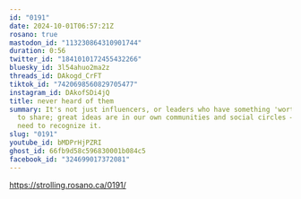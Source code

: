 ```yaml
---
id: "0191"
date: 2024-10-01T06:57:21Z
rosano: true
mastodon_id: "113230864310901744"
duration: 0:56
twitter_id: "1841010172455432266"
bluesky_id: 3l54ahuo2ma2z
threads_id: DAkogd_CrFT
tiktok_id: "7420698560829705477"
instagram_id: DAkofSDi4jQ
title: never heard of them
summary: It's not just influencers, or leaders who have something 'worthwhile'
  to share; great ideas are in our own communities and social circles — we just
  need to recognize it.
slug: "0191"
youtube_id: bMDPrHjPZRI
ghost_id: 66fb9d58c596830001b084c5
facebook_id: "324699017372081"
---
```

https://strolling.rosano.ca/0191/
